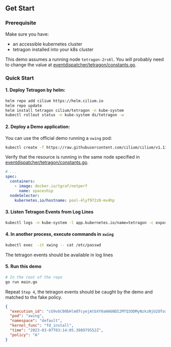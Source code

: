 ## Get Start

### Prerequisite

Make sure you have:

- an accessible kubernetes cluster
- tetragon installed into your k8s cluster

This demo assumes a running node `tetragon-2rs6l`. You will probably need to change the value at [eventdispatcher/tetragon/constants.go](eventdispatcher/tetragon/constants.go).

### Quick Start

#### 1. Deploy Tetragon by helm:

```sh
helm repo add cilium https://helm.cilium.io
helm repo update
helm install tetragon cilium/tetragon -n kube-system
kubectl rollout status -n kube-system ds/tetragon -w
```

#### 2. Deploy a Demo application:

You can use the official demo running a `xwing` pod:

```sh
kubectl create -f https://raw.githubusercontent.com/cilium/cilium/v1.11/examples/minikube/http-sw-app.yaml
```

Verify that the resource is running in the same node specified in [eventdispatcher/tetragon/constants.go](eventdispatcher/tetragon/constants.go).

```yaml
# ...
spec:
  containers:
    - image: docker.io/tgraf/netperf
      name: spaceship
  nodeSelector:
    kubernetes.io/hostname: pool-4lyf972z0-mv4hp
```

#### 3. Listen Tetragon Events from Log Lines

```sh
kubectl logs -n kube-system -l app.kubernetes.io/name=tetragon -c export-stdout -f
```

#### 4. In another process, execute commands in `xwing`

```sh
kubectl exec  -it xwing -- cat /etc/passwd
```

The tetragon events should be available in log lines

#### 5. Run this demo

```sh
# In the root of the repo
go run main.go
```

Repeat `Step 4`, the tetragon events should be caught by the demo and matched to the fake policy.

```json
{
  "execution_id": "cG9vbC00bHlmOTcyejAtbXY0aHA6NDI2MTQ3ODMyNzkzNjU2OToxNjEwMDcw",
  "pod": "xwing",
  "namespace": "default",
  "kernel_func": "fd_install",
  "time": "2023-03-07T03:14:05.398979552Z",
  "policy": "A"
}
```
